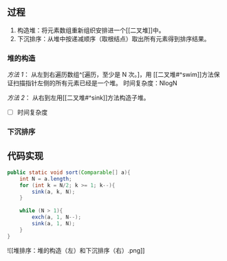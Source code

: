 ## 过程
1. 构造堆：将元素数组重新组织安排进一个[[二叉堆]]中。
2. 下沉排序：从堆中按递减顺序（取根结点）取出所有元素得到排序结果。

### 堆的构造
*方法 1*：
从左到右遍历数组^[遍历，至少是 N 次。]，用 [[二叉堆#^swim]]方法保证扫描指针左侧的所有元素已经是一个堆。
时间复杂度：NlogN

*方法 2*：
从右到左用[[二叉堆#^sink]]方法构造子堆。
- [ ] 时间复杂度

### 下沉排序


## 代码实现
```java
public static void sort(Comparable[] a){
	int N = a.length;
	for (int k = N/2; k >= 1; k--){
		sink(a, k, N);
	}
	
	while (N > 1){
		exch(a, 1, N--);
		sink(a, 1, N);
	}
}

```


![[堆排序：堆的构造（左）和下沉排序（右）.png]]
